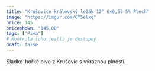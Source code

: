 ```yaml
---
title: "Krušovice královský ležák 12° 6×0,5l 5% Plech"
image: "https://imgur.com/OY5elxq"
price: 145
priceshown: "145,00"
tags: ["Piva"]
# Kontrola toho jestli je dostupný
draft: false
---
```


Sladko-hořké pivo z Krušovic s výraznou plností.
